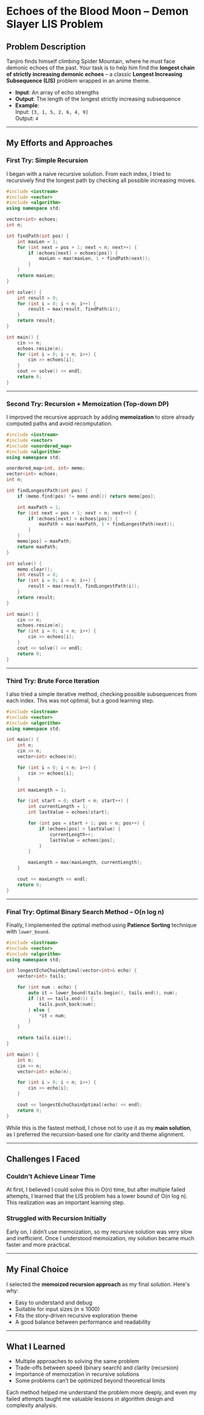 
# Echoes of the Blood Moon – Demon Slayer LIS Problem

## Problem Description

Tanjiro finds himself climbing Spider Mountain, where he must face demonic echoes of the past. Your task is to help him find the **longest chain of strictly increasing demonic echoes** – a classic **Longest Increasing Subsequence (LIS)** problem wrapped in an anime theme.

- **Input**: An array of echo strengths  
- **Output**: The length of the longest strictly increasing subsequence  
- **Example**:  
  Input: `[3, 1, 5, 2, 6, 4, 9]`  
  Output: `4`

---

## My Efforts and Approaches

### First Try: Simple Recursion

I began with a naive recursive solution. From each index, I tried to recursively find the longest path by checking all possible increasing moves.

```cpp
#include <iostream>
#include <vector>
#include <algorithm>
using namespace std;

vector<int> echoes;
int n;

int findPath(int pos) {
    int maxLen = 1;
    for (int next = pos + 1; next < n; next++) {
        if (echoes[next] > echoes[pos]) {
            maxLen = max(maxLen, 1 + findPath(next));
        }
    }
    return maxLen;
}

int solve() {
    int result = 0;
    for (int i = 0; i < n; i++) {
        result = max(result, findPath(i));
    }
    return result;
}

int main() {
    cin >> n;
    echoes.resize(n);
    for (int i = 0; i < n; i++) {
        cin >> echoes[i];
    }
    cout << solve() << endl;
    return 0;
}
```

---

### Second Try: Recursion + Memoization (Top-down DP)

I improved the recursive approach by adding **memoization** to store already computed paths and avoid recomputation.

```cpp
#include <iostream>
#include <vector>
#include <unordered_map>
#include <algorithm>
using namespace std;

unordered_map<int, int> memo;
vector<int> echoes;
int n;

int findLongestPath(int pos) {
    if (memo.find(pos) != memo.end()) return memo[pos];

    int maxPath = 1;
    for (int next = pos + 1; next < n; next++) {
        if (echoes[next] > echoes[pos]) {
            maxPath = max(maxPath, 1 + findLongestPath(next));
        }
    }
    memo[pos] = maxPath;
    return maxPath;
}

int solve() {
    memo.clear();
    int result = 0;
    for (int i = 0; i < n; i++) {
        result = max(result, findLongestPath(i));
    }
    return result;
}

int main() {
    cin >> n;
    echoes.resize(n);
    for (int i = 0; i < n; i++) {
        cin >> echoes[i];
    }
    cout << solve() << endl;
    return 0;
}
```

---

### Third Try: Brute Force Iteration

I also tried a simple iterative method, checking possible subsequences from each index. This was not optimal, but a good learning step.

```cpp
#include <iostream>
#include <vector>
#include <algorithm>
using namespace std;

int main() {
    int n;
    cin >> n;
    vector<int> echoes(n);

    for (int i = 0; i < n; i++) {
        cin >> echoes[i];
    }

    int maxLength = 1;

    for (int start = 0; start < n; start++) {
        int currentLength = 1;
        int lastValue = echoes[start];

        for (int pos = start + 1; pos < n; pos++) {
            if (echoes[pos] > lastValue) {
                currentLength++;
                lastValue = echoes[pos];
            }
        }

        maxLength = max(maxLength, currentLength);
    }

    cout << maxLength << endl;
    return 0;
}
```

---

### Final Try: Optimal Binary Search Method – O(n log n)

Finally, I implemented the optimal method using **Patience Sorting** technique with `lower_bound`.

```cpp
#include <iostream>
#include <vector>
#include <algorithm>
using namespace std;

int longestEchoChainOptimal(vector<int>& echo) {
    vector<int> tails;

    for (int num : echo) {
        auto it = lower_bound(tails.begin(), tails.end(), num);
        if (it == tails.end()) {
            tails.push_back(num);
        } else {
            *it = num;
        }
    }

    return tails.size();
}

int main() {
    int n;
    cin >> n;
    vector<int> echo(n);

    for (int i = 0; i < n; i++) {
        cin >> echo[i];
    }

    cout << longestEchoChainOptimal(echo) << endl;
    return 0;
}
```

While this is the fastest method, I chose not to use it as my **main solution**, as I preferred the recursion-based one for clarity and theme alignment.

---

## Challenges I Faced

### Couldn't Achieve Linear Time

At first, I believed I could solve this in O(n) time, but after multiple failed attempts, I learned that the LIS problem has a lower bound of O(n log n). This realization was an important learning step.

### Struggled with Recursion Initially

Early on, I didn’t use memoization, so my recursive solution was very slow and inefficient. Once I understood memoization, my solution became much faster and more practical.

---

## My Final Choice

I selected the **memoized recursion approach** as my final solution. Here's why:
- Easy to understand and debug
- Suitable for input sizes (n ≤ 1000)
- Fits the story-driven recursive exploration theme
- A good balance between performance and readability

---

## What I Learned

- Multiple approaches to solving the same problem
- Trade-offs between speed (binary search) and clarity (recursion)
- Importance of memoization in recursive solutions
- Some problems can’t be optimized beyond theoretical limits

Each method helped me understand the problem more deeply, and even my failed attempts taught me valuable lessons in algorithm design and complexity analysis.
